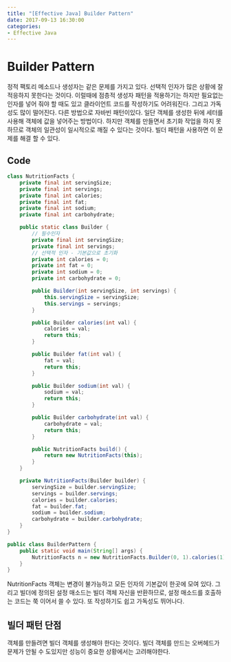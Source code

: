 ```yaml
---
title: "[Effective Java] Builder Pattern"
date: 2017-09-13 16:30:00
categories:
- Effective Java
---
```


# Builder Pattern
정적 팩토리 메소드나 생성자는 같은 문제를 가지고 있다. 선택적 인자가 많은 상황에 잘 적응하지 못한다는 것이다. 이럴때에 점층적 생성자 패턴을 적용하기는 하지만 필요없는 인자를 넣어 줘야 할 때도 있고 클라이언트 코드를 작성하기도 어려워진다. 그리고 가독성도 많이 떨어진다. 다른 방법으로 자바빈 패턴이있다. 일단 객체를 생성한 뒤에 세터를 사용해 객체에 값을 넣어주는 방법이다. 하지만 객체를 만들면서 초기화 작업을 하지 못하므로 객체의 일관성이 일시적으로 깨질 수 있다는 것이다. 빌더 패턴을 사용하면 이 문제를 해결 할 수 있다.

## Code
```java
class NutritionFacts {
    private final int servingSize;
    private final int servings;
    private final int calories;
    private final int fat;
    private final int sodium;
    private final int carbohydrate;

    public static class Builder {
        // 필수인자
        private final int servingSize;
        private final int servings;
        // 선택적 인자 - 기본값으로 초기화
        private int calories = 0;
        private int fat = 0;
        private int sodium = 0;
        private int carbohydrate = 0;

        public Builder(int servingSize, int servings) {
            this.servingSize = servingSize;
            this.servings = servings;
        }

        public Builder calories(int val) {
            calories = val;
            return this;
        }

        public Builder fat(int val) {
            fat = val;
            return this;
        }

        public Builder sodium(int val) {
            sodium = val;
            return this;
        }

        public Builder carbohydrate(int val) {
            carbohydrate = val;
            return this;
        }

        public NutritionFacts build() {
            return new NutritionFacts(this);
        }
    }

    private NutritionFacts(Builder builder) {
        servingSize = builder.servingSize;
        servings = builder.servings;
        calories = builder.calories;
        fat = builder.fat;
        sodium = builder.sodium;
        carbohydrate = builder.carbohydrate;
    }
}

public class BuilderPattern {
    public static void main(String[] args) {
        NutritionFacts n = new NutritionFacts.Builder(0, 1).calories(1).build();
    }
}

```
NutritionFacts 객체는 변경이 불가능하고 모든 인자의 기본값이 한곳에 모여 있다. 그리고 빌더에 정의된 설정 매소드는 빌더 객체 자신을 반환하므로, 설정 매소드를 호출하는 코드는 쭉 이어서 쓸 수 있다. 또 작성하기도 쉽고 가독성도 뛰어나다.

## 빌더 패턴 단점
객체를 만들려면 빌더 객체를 생성해야 한다는 것이다.  빌더 객체를 만드는 오버헤드가 문제가 안될 수 도있지만 성능이 중요한 상황에서는 고려해야한다.
